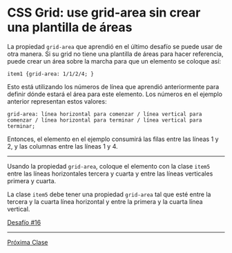 # CSS Grid: use grid-area sin crear una plantilla de áreas

La propiedad `grid-area` que aprendió en el último desafío se puede usar de otra manera. Si su grid no tiene una plantilla de áreas para hacer referencia, puede crear un área sobre la marcha para que un elemento se coloque así:

````
item1 {grid-area: 1/1/2/4; }
````
Esto está utilizando los números de línea que aprendió anteriormente para definir dónde estará el área para este elemento. Los números en el ejemplo anterior representan estos valores:

````
grid-area: línea horizontal para comenzar / línea vertical para comenzar / línea horizontal para terminar / línea vertical para terminar;
````

Entonces, el elemento en el ejemplo consumirá las filas entre las líneas 1 y 2, y las columnas entre las líneas 1 y 4.

----

Usando la propiedad `grid-area`, coloque el elemento con la clase `item5` entre las líneas horizontales tercera y cuarta y entre las líneas verticales primera y cuarta.

La clase `item5` debe tener una propiedad `grid-area` tal que esté entre la tercera y la cuarta línea horizontal y entre la primera y la cuarta línea vertical.

[Desafío #16](https://codepen.io/sebastiantorres86/pen/poJERNQ)

----
[Próxima Clase](https://github.com/sebastiantorres86/Curso-CSS-Grid/blob/master/17-funcion-repeat.md)